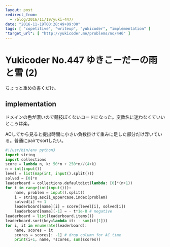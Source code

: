 ```yaml
---
layout: post
redirect_from:
  - /blog/2016/11/19/yuki-447/
date: "2016-11-19T00:28:49+09:00"
tags: [ "copetitive", "writeup", "yukicoder", "implementation" ]
"target_url": [ "http://yukicoder.me/problems/no/446" ]
---
```


# Yukicoder No.447 ゆきこーだーの雨と雪 (2)

ちょっと重めの書くだけ。

## implementation

ドメインの色が濃いので競技ぽくないコードになった。変数名に迷わなくていいところは楽。

ACしてから見ると提出時間に小さい負数掛けて重みに足した部分だけ浮いている。普通にpairでsortしたい。

``` python
#!/usr/bin/env python3
import string
import collections
score = lambda n, k: 50*n + 250*n//(4+k)
n = int(input())
level = list(map(int, input().split()))
solved = [0]*n
leaderboard = collections.defaultdict(lambda: [0]*(n+1))
for t in range(int(input())):
    name, problem = input().split()
    i = string.ascii_uppercase.index(problem)
    solved[i] += 1
    leaderboard[name][i] = score(level[i], solved[i])
    leaderboard[name][-1] = - t*1e-8 # negative
leaderboard = list(leaderboard.items())
leaderboard.sort(key=lambda it: - sum(it[1]))
for i, it in enumerate(leaderboard):
    name, scores = it
    scores = scores[: -1] # drop column for AC time
    print(i+1, name, *scores, sum(scores))
```
